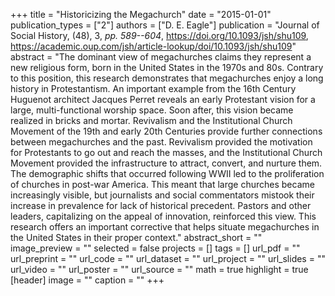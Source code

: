 +++
title = "Historicizing the Megachurch"
date = "2015-01-01"
publication_types = ["2"]
authors = ["D. E. Eagle"]
publication = "Journal of Social History, (48), 3, _pp. 589--604_, https://doi.org/10.1093/jsh/shu109, https://academic.oup.com/jsh/article-lookup/doi/10.1093/jsh/shu109"
abstract = "The dominant view of megachurches claims they represent a new religious form, born in the United States in the 1970s and 80s. Contrary to this position, this research demonstrates that megachurches enjoy a long history in Protestantism. An important example from the 16th Century Huguenot architect Jacques Perret reveals an early Protestant vision for a large, multi-functional worship space. Soon after, this vision became realized in bricks and mortar. Revivalism and the Institutional Church Movement of the 19th and early 20th Centuries provide further connections between megachurches and the past. Revivalism provided the motivation for Protestants to go out and reach the masses, and the Institutional Church Movement provided the infrastructure to attract, convert, and nurture them. The demographic shifts that occurred following WWII led to the proliferation of churches in post-war America. This meant that large churches became increasingly visible, but journalists and social commentators mistook their increase in prevalence for lack of historical precedent. Pastors and other leaders, capitalizing on the appeal of innovation, reinforced this view. This research offers an important corrective that helps situate megachurches in the United States in their proper context."
abstract_short = ""
image_preview = ""
selected = false
projects = []
tags = []
url_pdf = ""
url_preprint = ""
url_code = ""
url_dataset = ""
url_project = ""
url_slides = ""
url_video = ""
url_poster = ""
url_source = ""
math = true
highlight = true
[header]
image = ""
caption = ""
+++
